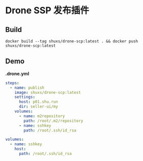 # Drone SSP 发布插件

## Build

```shell
docker build --tag shuxs/drone-scp:latest . && docker push shuxs/drone-scp:latest
```

## Demo

**.drone.yml**

```yaml
steps:
  - name: publish
    image: shuxs/drone-scp:latest
    settings:
      host: p01.shu.run
      dir: seller-ui/my
    volumes:
      - name: m2repository
        path: /root/.m2/repository
      - name: sshkey
        path: /root/.ssh/id_rsa

volumes:
  - name: sshkey
    host:
      path: /root/.ssh/id_rsa
```
